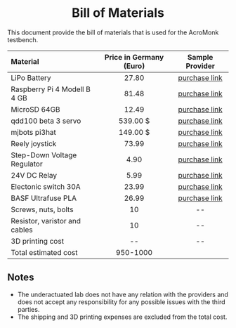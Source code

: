 <div align="center">

# Bill of Materials
</div>
This document provide the bill of materials that is used for the AcroMonk testbench. 

|Material|Price in Germany (Euro)|Sample Provider|
|:--|:--:|:--:|
|LiPo Battery|27.80|[purchase link](https://www.stefansliposhop.de/akkus/sls-xtron/sls-xtron-30c/sls-xtron-1200mah-6s1p-22-2v-30c-60c::1225.html)|
|Raspberry Pi 4 Modell B 4 GB|81.48|[purchase link](https://www.rasppishop.de/Raspberry-Pi-4-Modell-B-4GB-SDRAM)|
|MicroSD 64GB|12.49|[purchase link](https://www.rasppishop.de/Sandisk-microSDHC-UHS-I-64GB-Class10-mit-Raspberry-Pi-OS)|
|qdd100 beta 3 servo|539.00 \$|[purchase link](https://mjbots.com/collections/servos-and-controllers/products/qdd100-beta-3)|
|mjbots pi3hat|149.00 \$|[purchase link](https://mjbots.com/products/mjbots-pi3hat-r4-4b)|\
|Reely joystick|73.99|[purchase link](https://www.conrad.de/de/p/reely-ht-6-hand-fernsteuerung-2-4-ghz-anzahl-kanaele-6-inkl-empfaenger-1310037.html?hk=SEM&WT.mc_id=google_pla&gclid=CjwKCAiAmuKbBhA2EiwAxQnt72ffwlCfQv-XpT1EgSmnZ3bJMybBGHnSw7QwDE2DIZjyH16EzTQ_GBoCUykQAvD_BwE)|
|Step-Down Voltage Regulator|4.90|[purchase link](https://www.fpv24.com/en/iflight/iflight-5v12v-step-down-voltage-regulator-2-8s-micro-bec)|
|24V DC Relay|5.99|[purchase link](https://www.conrad.com/p/song-chuan-896h-1ch-c1-24v-dc-automotive-relay-24-v-dc-20-a-1-change-over-504154)|
|Electonic switch 30A|23.99|[purchase link](https://www.amazon.de/Dilwe-Elektrischer-Schalter-Fernbedienung-Ersatzteil/dp/B07R1VGSNN/ref=d_pd_sbs_sccl_3_6/259-3182394-7873901?pd_rd_w=xlMSS&content-id=amzn1.sym.f09f75b4-99ca-4214-ae81-46aecb763c7f&pf_rd_p=f09f75b4-99ca-4214-ae81-46aecb763c7f&pf_rd_r=Y7PB4JRKK2FTMH4YX7QS&pd_rd_wg=0B9Fw&pd_rd_r=3dd493ec-645d-4397-8582-a3c154b2a886&pd_rd_i=B07R1VGSNN&psc=1)|
|BASF Ultrafuse PLA|26.99|[purchase link](https://www.conrad.de/de/p/basf-ultrafuse-pla-0002a075-pla-black-filament-pla-1-75-mm-750-g-schwarz-1-st-1417247.html?hk=SEM&WT.mc_id=google_pla&gclid=Cj0KCQiA4OybBhCzARIsAIcfn9nDUjcNOnOfP5PzokJIzw1F3Pn3qCnQYQym5NImJ12lC0EVuV9usx8aAo4TEALw_wcB)|
|Screws, nuts, bolts|10|--|
|Resistor, varistor and cables|10|--|
|3D printing cost|--|--|
|Total estimated cost|950-1000|


## Notes
* The underactuated lab does not have any relation with the providers and does not accept any responsibility for any possible issues with the third parties. 
* The shipping and 3D printing expenses are excluded from the total cost.
